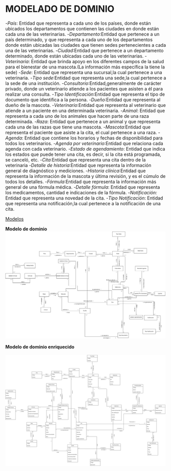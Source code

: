 # MODELADO DE DOMINIO

-*País*: Entidad que representa a cada uno de los países, donde están ubicados los departamentos que contienen las ciudades en donde están cada una de las veterinarias.
-*Departamento*:Entidad que pertenece a un país determinado, y que representa a cada uno de los departamentos donde están ubicadas las ciudades que tienen sedes pertenecientes a cada una de las veterinarias.
-*Ciudad*:Entidad que pertenece a un departamento determinado, donde están ubicadas cada uno de las veterinarias.
-*Veterinaria*: Entidad que brinda apoyo en los diferentes campos de la salud para el bienestar de una mascota.(La información más específica la tiene la sede)
-*Sede*: Entidad que representa una sucursal,la cual pertenece a una veterinaria.
-*Tipo sede*:Entidad que representa una sede,la cual pertenece a la sede de una institución.
-*Consultorio*:Entidad,generalmente de carácter privado, donde un veterinario atiende a los pacientes que asisten a él para realizar una consulta.
-*Tipo Identificación*:Entidad que representa el tipo de documento que identifica a la persona.
-*Dueño*:Entidad que representa al dueño de la mascota.
-*Veterinario*:Entidad que representa al veterinario que atiende a un paciente en una determinada veterinaria.
-*Animal*: Entidad que representa a cada uno de los animales que hacen parte de una raza determinada.
-*Raza*: Entidad que pertenece a un animal y que representa cada una de las razas que tiene una mascota.
-*Mascota*:Entidad que representa el paciente que asiste a la cita, el cual pertenece a una raza.
-*Agenda*: Entidad que contiene los horarios y fechas de disponibilidad para todos los veterinarios.
-*Agenda por veterinario*:Entidad que relaciona cada agenda con cada veterinario.
-*Estado de agendamiento*: Entidad que indica los estados que puede tener una cita, es decir, si la cita está programada, se canceló, etc.
-*Cita*:Entidad que representa una cita dentro de la veterinaria
-*Detalle de historia*:Entidad que representa la información general de diagnóstico y mediciones.
-*Historia clínica*:Entidad que representa la información de la mascota y última revisión, y es el cúmulo de todos los detalles.
-*Fórmula*:Entidad que representa la información más general de una fórmula médica.
-*Detalle fórmula*: Entidad que representa los medicamentos, cantidad e indicaciones de la fórmula.
-*Notificación:* Entidad que representa una novedad de la cita.
-*Tipo Notificación*: Entidad que representa una notificación,la cual pertenece a la notificación de una cita.


[Modelos](https://app.diagrams.net/#G1biPMACpC6PVnlxnaMcAy8FE57Oh2dilD)

**Modelo de dominio** 
	<br>
	<img src="Images\Modelo-Dominio/ModeloDominio.png" alt="Modelo Dominio" width="500">

**Modelo de dominio enriquecido** 	
	<br>
	<img src="Images\Modelo-Dominio/ModeloDominioEnriquecido.png" alt="Modelo Dominio Enriquecido" width="500">
